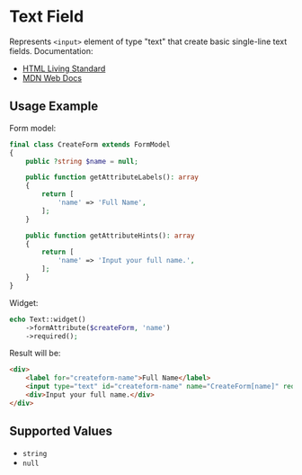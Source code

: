 # Text Field

Represents `<input>` element of type "text" that create basic single-line text fields. Documentation:

- [HTML Living Standard](https://html.spec.whatwg.org/multipage/input.html#text-(type=text)-state-and-search-state-(type=search))
- [MDN Web Docs](https://developer.mozilla.org/docs/Web/HTML/Element/input/text)

## Usage Example

Form model:

```php
final class CreateForm extends FormModel
{
    public ?string $name = null;

    public function getAttributeLabels(): array
    {
        return [
            'name' => 'Full Name',
        ];
    }

    public function getAttributeHints(): array
    {
        return [
            'name' => 'Input your full name.',
        ];
    }
}
```

Widget:

```php
echo Text::widget()
    ->formAttribute($createForm, 'name')
    ->required();
```

Result will be:

```html
<div>
    <label for="createform-name">Full Name</label>
    <input type="text" id="createform-name" name="CreateForm[name]" required>
    <div>Input your full name.</div>
</div>
```

## Supported Values

- `string`
- `null`
